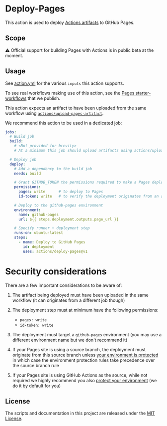 # Deploy-Pages

This action is used to deploy [Actions artifacts][artifacts] to GitHub Pages.

## Scope

⚠️ Official support for building Pages with Actions is in public beta at the moment.

## Usage

See [action.yml](action.yml) for the various `inputs` this action supports.

To see real workflows making use of this action, see the [Pages starter-workflows][starter-workflows] that we publish.

This action expects an artifact to have been uploaded from the same workflow using [`actions/upload-pages-artifact`][upload-pages-artifact].

We recommend this action to be used in a dedicated job:

```yaml
jobs:
  # Build job
  build:
    # <Not provided for brevity>
    # At a minimum this job should upload artifacts using actions/upload-pages-artifact

  # Deploy job
  deploy:
    # Add a dependency to the build job
    needs: build

    # Grant GITHUB_TOKEN the permissions required to make a Pages deployment
    permissions:
      pages: write      # to deploy to Pages
      id-token: write   # to verify the deployment originates from an appropriate source

    # Deploy to the github-pages environment
    environment:
      name: github-pages
      url: ${{ steps.deployment.outputs.page_url }}

    # Specify runner + deployment step
    runs-on: ubuntu-latest
    steps:
      - name: Deploy to GitHub Pages
        id: deployment
        uses: actions/deploy-pages@v1
```

# Security considerations

There are a few important considerations to be aware of:

1. The artifact being deployed must have been uploaded in the same workflow (it can originates from a different job though)

2. The deployment step must at minimum have the following permissions:
   - `pages: write`
   - `id-token: write`

3. The deployment must target a `github-pages` environment (you may use a different environment name but we don't recommend it)

4. If your Pages site is using a source branch, the deployment must originate from this source branch unless [your environment is protected][environment-protection] in which case the environment protection rules take precedence over the source branch rule

5. If your Pages site is using GitHub Actions as the source, while not required we highly recommend you also [protect your environment][environment-protection] (we do it by default for you)

## License

The scripts and documentation in this project are released under the [MIT License](LICENSE).

<!-- references -->
[starter-workflows]: https://github.com/actions/starter-workflows/tree/main/pages
[upload-pages-artifact]: https://github.com/actions/upload-pages-artifact
[artifacts]: https://docs.github.com/en/actions/using-workflows/storing-workflow-data-as-artifacts
[environment-protection]: https://docs.github.com/en/actions/deployment/targeting-different-environments/using-environments-for-deployment#environment-protection-rules